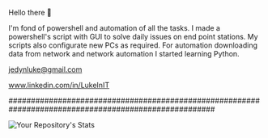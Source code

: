 Hello there 👋

I'm fond of powershell and automation of all the tasks. I made a powershell's script with GUI to solve daily issues on end point stations. My scripts also configurate new PCs as required. For automation downloading data from network and network automation I started learning Python.

jedynluke@gmail.com 

www.linkedin.com/in/LukeInIT

######################################################################################################

![Your Repository's Stats](https://github-readme-stats.vercel.app/api/top-langs/?username=LukeJed&theme=blue-green)
